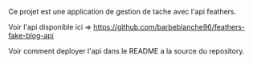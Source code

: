 Ce projet est une application de gestion de tache avec l'api feathers.

Voir l'api disponible ici => https://github.com/barbeblanche96/feathers-fake-blog-api

Voir comment deployer l'api dans le README a la source du repository.
